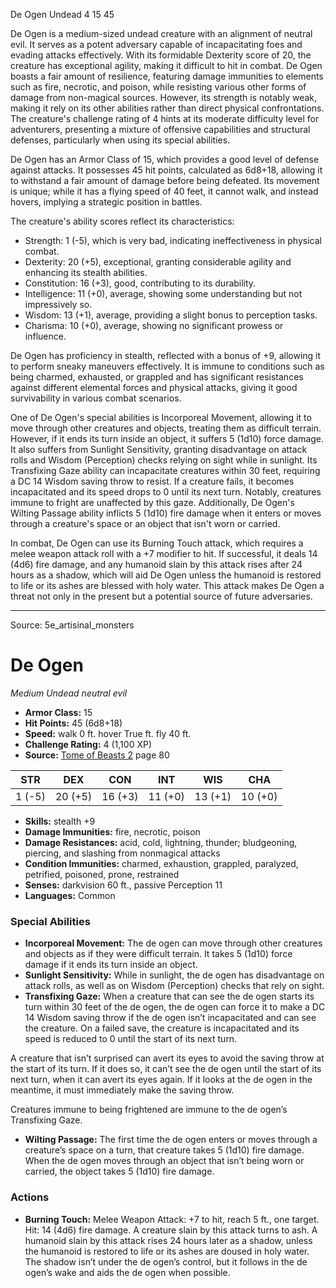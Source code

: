 <MonsterName/>De Ogen</MonsterName>
<CreatureType/>Undead</CreatureType>
<CR/>4</CR>
<AC/>15</AC>
<HP/>45</HP>
<summary>De Ogen is a medium-sized undead creature with an alignment of neutral evil. It serves as a potent adversary capable of incapacitating foes and evading attacks effectively. With its formidable Dexterity score of 20, the creature has exceptional agility, making it difficult to hit in combat. De Ogen boasts a fair amount of resilience, featuring damage immunities to elements such as fire, necrotic, and poison, while resisting various other forms of damage from non-magical sources. However, its strength is notably weak, making it rely on its other abilities rather than direct physical confrontations. The creature's challenge rating of 4 hints at its moderate difficulty level for adventurers, presenting a mixture of offensive capabilities and structural defenses, particularly when using its special abilities.</summary>

<detail>

De Ogen has an Armor Class of 15, which provides a good level of defense against attacks. It possesses 45 hit points, calculated as 6d8+18, allowing it to withstand a fair amount of damage before being defeated. Its movement is unique; while it has a flying speed of 40 feet, it cannot walk, and instead hovers, implying a strategic position in battles. 

The creature's ability scores reflect its characteristics:
- Strength: 1 (-5), which is very bad, indicating ineffectiveness in physical combat.
- Dexterity: 20 (+5), exceptional, granting considerable agility and enhancing its stealth abilities.
- Constitution: 16 (+3), good, contributing to its durability.
- Intelligence: 11 (+0), average, showing some understanding but not impressively so.
- Wisdom: 13 (+1), average, providing a slight bonus to perception tasks.
- Charisma: 10 (+0), average, showing no significant prowess or influence.

De Ogen has proficiency in stealth, reflected with a bonus of +9, allowing it to perform sneaky maneuvers effectively. It is immune to conditions such as being charmed, exhausted, or grappled and has significant resistances against different elemental forces and physical attacks, giving it good survivability in various combat scenarios. 

One of De Ogen's special abilities is Incorporeal Movement, allowing it to move through other creatures and objects, treating them as difficult terrain. However, if it ends its turn inside an object, it suffers 5 (1d10) force damage. It also suffers from Sunlight Sensitivity, granting disadvantage on attack rolls and Wisdom (Perception) checks relying on sight while in sunlight. Its Transfixing Gaze ability can incapacitate creatures within 30 feet, requiring a DC 14 Wisdom saving throw to resist. If a creature fails, it becomes incapacitated and its speed drops to 0 until its next turn. Notably, creatures immune to fright are unaffected by this gaze. Additionally, De Ogen's Wilting Passage ability inflicts 5 (1d10) fire damage when it enters or moves through a creature's space or an object that isn't worn or carried.

In combat, De Ogen can use its Burning Touch attack, which requires a melee weapon attack roll with a +7 modifier to hit. If successful, it deals 14 (4d6) fire damage, and any humanoid slain by this attack rises after 24 hours as a shadow, which will aid De Ogen unless the humanoid is restored to life or its ashes are blessed with holy water. This attack makes De Ogen a threat not only in the present but a potential source of future adversaries.</detail>



---

Source: 5e_artisinal_monsters

# De Ogen

*Medium* *Undead* *neutral evil*

- **Armor Class:** 15
- **Hit Points:** 45 (6d8+18)
- **Speed:** walk 0 ft. hover True ft. fly 40 ft.
- **Challenge Rating:** 4 (1,100 XP)
- **Source:** [Tome of Beasts 2](https://koboldpress.com/kpstore/product/tome-of-beasts-2-for-5th-edition) page 80

| STR | DEX | CON | INT | WIS | CHA |
| --- | --- | --- | --- | --- | --- |
| 1 (-5) | 20 (+5) | 16 (+3) | 11 (+0) | 13 (+1) | 10 (+0) |

- **Skills:** stealth +9
- **Damage Immunities:** fire, necrotic, poison
- **Damage Resistances:** acid, cold, lightning, thunder; bludgeoning, piercing, and slashing from nonmagical attacks
- **Condition Immunities:** charmed, exhaustion, grappled, paralyzed, petrified, poisoned, prone, restrained
- **Senses:** darkvision 60 ft., passive Perception 11
- **Languages:** Common

### Special Abilities

- **Incorporeal Movement:** The de ogen can move through other creatures and objects as if they were difficult terrain. It takes 5 (1d10) force damage if it ends its turn inside an object.
- **Sunlight Sensitivity:** While in sunlight, the de ogen has disadvantage on attack rolls, as well as on Wisdom (Perception) checks that rely on sight.
- **Transfixing Gaze:** When a creature that can see the de ogen starts its turn within 30 feet of the de ogen, the de ogen can force it to make a DC 14 Wisdom saving throw if the de ogen isn’t incapacitated and can see the creature. On a failed save, the creature is incapacitated and its speed is reduced to 0 until the start of its next turn.

A creature that isn’t surprised can avert its eyes to avoid the saving throw at the start of its turn. If it does so, it can’t see the de ogen until the start of its next turn, when it can avert its eyes again. If it looks at the de ogen in the meantime, it must immediately make the saving throw.

Creatures immune to being frightened are immune to the de ogen’s Transfixing Gaze.
- **Wilting Passage:** The first time the de ogen enters or moves through a creature’s space on a turn, that creature takes 5 (1d10) fire damage. When the de ogen moves through an object that isn’t being worn or carried, the object takes 5 (1d10) fire damage.

### Actions

- **Burning Touch:** Melee Weapon Attack: +7 to hit, reach 5 ft., one target. Hit: 14 (4d6) fire damage. A creature slain by this attack turns to ash. A humanoid slain by this attack rises 24 hours later as a shadow, unless the humanoid is restored to life or its ashes are doused in holy water. The shadow isn’t under the de ogen’s control, but it follows in the de ogen’s wake and aids the de ogen when possible.




